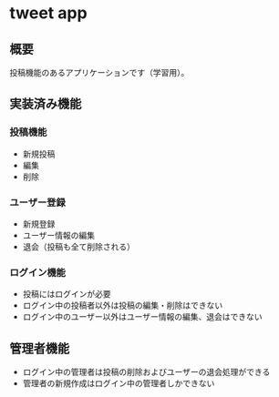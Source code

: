 # tweet app

## 概要

投稿機能のあるアプリケーションです（学習用）。

## 実装済み機能

### 投稿機能
- 新規投稿
- 編集
- 削除

### ユーザー登録
- 新規登録
- ユーザー情報の編集
- 退会（投稿も全て削除される）

### ログイン機能
- 投稿にはログインが必要
- ログイン中の投稿者以外は投稿の編集・削除はできない
- ログイン中のユーザー以外はユーザー情報の編集、退会はできない

## 管理者機能
- ログイン中の管理者は投稿の削除およびユーザーの退会処理ができる
- 管理者の新規作成はログイン中の管理者しかできない
